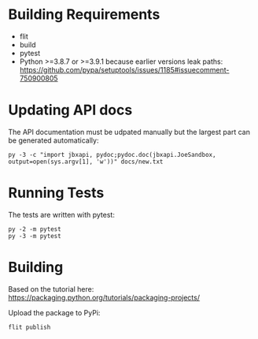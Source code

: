 # Building Requirements

* flit
* build
* pytest
* Python >=3.8.7 or >=3.9.1 because earlier versions leak paths:
  https://github.com/pypa/setuptools/issues/1185#issuecomment-750900805

# Updating API docs

The API documentation must be udpated manually but the largest part can be generated automatically:

```
py -3 -c "import jbxapi, pydoc;pydoc.doc(jbxapi.JoeSandbox, output=open(sys.argv[1], 'w'))" docs/new.txt
```

# Running Tests

The tests are written with pytest:

```
py -2 -m pytest
py -3 -m pytest
```

# Building

Based on the tutorial here: https://packaging.python.org/tutorials/packaging-projects/ 

Upload the package to PyPi:

```
flit publish
```
